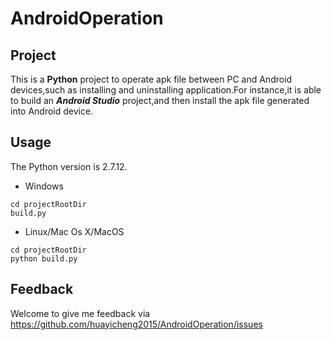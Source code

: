 # AndroidOperation
## Project
This is a **Python** project to operate apk file between PC and Android devices,such as installing and uninstalling application.For instance,it is able to build an **_Android Studio_** project,and then install the apk file generated into Android device.
## Usage
The Python version is 2.7.12.
* Windows

```Shell
cd projectRootDir
build.py
```

* Linux/Mac Os X/MacOS

```Shell
cd projectRootDir
python build.py
```

## Feedback
Welcome to give me feedback via https://github.com/huayicheng2015/AndroidOperation/issues
